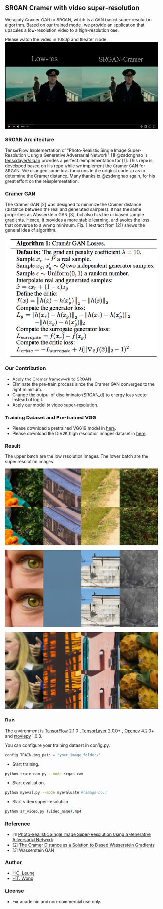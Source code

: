## SRGAN Cramer with video super-resolution
We apply Cramer GAN to SRGAN, which is a GAN based super-resolution algorithm.
Based on our trained model, we provide an application that upscales a low-resolution video to a high-resolution one.

Please watch the video in 1080p and theater mode.
[![](https://github.com/hcleung35/SRGAN_Cramer/blob/master/imgs/yt.png)](https://www.youtube.com/watch?v=SOtYEjqSciQ&t=19s)

### SRGAN Architecture

TensorFlow Implementation of "Photo-Realistic Single Image Super-Resolution Using a Generative Adversarial Network" [1]
@zsdonghao 's [tensorlayer/srgan](https://github.com/tensorlayer/srgan) provides a perfect reimplementation for [1].
This repo is developed based on his repo while we implement the Cramer GAN for SRGAN. We changed some loss functions in the original code so as to determine the Cramer distance. Many thanks to @zsdonghao again, for his great effort on the reimplementation.

### Cramer GAN

The Cramer GAN [2] was designed to minimize the Cramer distance (distance between the real and generated samples). It has the same properties as Wasserstein GAN [3], but also has the unbiased sample gradients. Hence, it provides a more stable learning, and avoids the loss that converge to a wrong minimum. Fig. 1 (extract from [2]) shows the general idea of algorithm.

![](https://github.com/hcleung35/SRGAN_Cramer/blob/master/imgs/cramer.png)

### Our Contribution

- Apply the Cramer framework to SRGAN
- Eliminate the pre-train process since the Cramer GAN converges to the right minimum.
- Change the output of discriminator(SRGAN_d) to energy loss vector instead of logit.
- Apply our model to video super-resolution.

### Training Dataset and Pre-trained VGG

- Please download a pretrained VGG19 model in [here](https://mega.nz/#!xZ8glS6J!MAnE91ND_WyfZ_8mvkuSa2YcA7q-1ehfSm-Q1fxOvvs).
- Please download the DIV2K high resolution images dataset in [here](https://data.vision.ee.ethz.ch/cvl/ntire17).

### Result

The upper batch are the low resolution images. The lower batch are the super resolution images.

![](https://github.com/hcleung35/SRGAN_Cramer/blob/master/imgs/result1.png)

![](https://github.com/hcleung35/SRGAN_Cramer/blob/master/imgs/result2.png)

![](https://github.com/hcleung35/SRGAN_Cramer/blob/master/imgs/result3.png)

### Run

The environment is [TensorFlow](https://www.tensorflow.org) 2.1.0 , [TensorLayer](https://github.com/tensorlayer/tensorlayer) 2.0.0+
, [Opencv](https://pypi.org/project/opencv-python/) 4.2.0+ and [moviepy](https://pypi.org/project/moviepy/) 1.0.3.


You can configure your training dataset in config.py.
```python
config.TRAIN.img_path = "your_image_folder/"
```

- Start training.
```bash
python train_cam.py --mode srgan_cam
```

- Start evaluation. 
```bash
python myeval.py --mode myevaluate #(image no.)
```

- Start video super-resolution
```bash
python sr_video.py (video_name).mp4
```

### Reference
* [1] [Photo-Realistic Single Image Super-Resolution Using a Generative Adversarial Network](https://arxiv.org/abs/1609.04802)
* [2] [The Cramer Distance as a Solution to Biased Wasserstein Gradients](https://arxiv.org/abs/1705.10743)
* [3] [Wasserstein GAN](https://arxiv.org/abs/1701.07875)

### Author
- [H.C. Leung](https://github.com/hcleung35)
- [H.T. Wong](https://github.com/htwong-ai)

### License

- For academic and non-commercial use only.